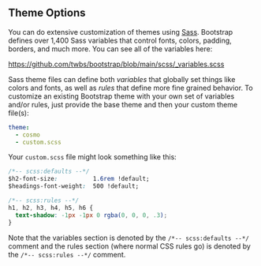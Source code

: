 ## Theme Options

You can do extensive customization of themes using [Sass](https://sass-lang.com/). Bootstrap defines over 1,400 Sass variables that control fonts, colors, padding, borders, and much more. You can see all of the variables here:

<https://github.com/twbs/bootstrap/blob/main/scss/_variables.scss>

Sass theme files can define both *variables* that globally set things like colors and fonts, as well as *rules* that define more fine grained behavior. To customize an existing Bootstrap theme with your own set of variables and/or rules, just provide the base theme and then your custom theme file(s):

``` yaml
theme:
  - cosmo
  - custom.scss
```

Your `custom.scss` file might look something like this:

``` css
/*-- scss:defaults --*/
$h2-font-size:          1.6rem !default;
$headings-font-weight:  500 !default;

/*-- scss:rules --*/
h1, h2, h3, h4, h5, h6 {
  text-shadow: -1px -1px 0 rgba(0, 0, 0, .3);
}
```

Note that the variables section is denoted by the `/*-- scss:defaults --*/` comment and the rules section (where normal CSS rules go) is denoted by the `/*-- scss:rules --*/` comment.

